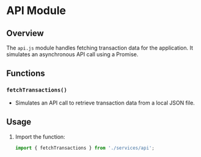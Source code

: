 # API Module
 
## Overview
The `api.js` module handles fetching transaction data for the application. It simulates an asynchronous API call using a Promise.
 
## Functions
 
### `fetchTransactions()`
- Simulates an API call to retrieve transaction data from a local JSON file.
 
## Usage
1. Import the function:
   ```js
   import { fetchTransactions } from './services/api';